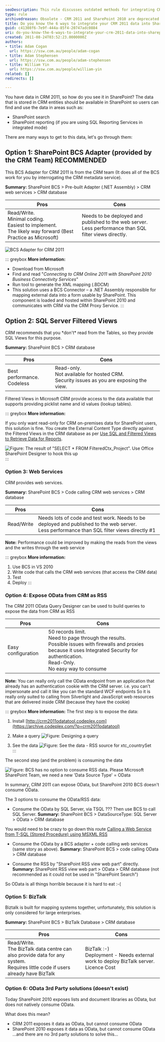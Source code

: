 ```yaml
---
seoDescription: This rule discusses outdated methods for integrating CRM 2011 data into SharePoint 2010, which are no longer relevant due to deprecated technologies and modern alternatives.
type: rule
archivedreason: Obsolete - CRM 2011 and SharePoint 2010 are deprecated technologies. See https://www.ssw.com.au/rules/rules-to-better-sharepoint/
title: Do you know the 6 ways to integrate your CRM 2011 data into SharePoint 2010?
guid: c41308f6-7e9f-444a-85f4-20747adc0884
uri: do-you-know-the-6-ways-to-integrate-your-crm-2011-data-into-sharepoint-2010
created: 2011-08-24T03:52:23.0000000Z
authors:
- title: Adam Cogan
  url: https://ssw.com.au/people/adam-cogan
- title: Adam Stephensen
  url: https://ssw.com.au/people/adam-stephensen
- title: William Yin
  url: https://ssw.com.au/people/william-yin
related: []
redirects: []

---
```


You have data in CRM 2011, so how do you see it in SharePoint? The data that is stored in CRM entities should be available in SharePoint so users can find and use the data in areas such as:

* SharePoint search
* SharePoint reporting (if you are using SQL Reporting Services in integrated mode)

There are many ways to get to this data, let's go through them:

<!--endintro-->

## Option 1: SharePoint BCS Adapter (provided by the CRM Team) RECOMMENDED

This BCS Adapter for CRM 2011 is from the CRM team (It does all of the BCS work for you by interrogating the CRM metadata service).

**Summary:** SharePoint BCS &gt; Pre-built Adapter (.NET Assembly) &gt; CRM web services &gt; CRM database

| Pros | Cons |
| --- | --- |
| Read/Write. <br>Minimal coding. <br>Easiest to implement. <br>The likely way forward (Best Practice as Microsoft) | Needs to be deployed and published to the web server. <br> Less performance than SQL filter views directly. |

![BCS Adapter for CRM 2011](figure5.jpg)  

::: greybox
**More information:**

* Download from Microsoft
* Find and read "*Connecting to CRM Online 2011 with SharePoint 2010 Business Connectivity Services*"
* Run tool to generate the XML mapping (.BDCM)
* This solution uses a BCS Connector – a .NET Assembly responsible for mapping external data into a form usable by SharePoint. This component is loaded and hosted within SharePoint 2010 and communicates with CRM via the CRM Proxy Service.
:::

## Option 2: SQL Server Filtered Views

CRM recommends that you \*don't\* read from the Tables, so they provide SQL Views for this purpose.

**Summary:** SharePoint BCS &gt; CRM database

| Pros | Cons |
| --- | --- |
| Best performance. <br>Codeless | Read-only.<br> Not available for hosted CRM. <br>Security issues as you are exposing the view. |

Filtered Views in Microsoft CRM provide access to the data available that supports providing picklist name and id values (lookup tables).

::: greybox
**More information:**

If you only want read-only for CRM on-premises data for SharePoint users, this solution is fine. You create the External Content Type directly against the Filtered Views in the CRM database as per [Use SQL and Filtered Views to Retrieve Data for Reports](https://docs.microsoft.com/en-us/previous-versions/dynamicscrm-2013/crm.6/gg328467(v=crm.6)?WT.mc_id=DX-MVP-33518&redirectedfrom=MSDN).

![Figure: The result of "SELECT * FROM FilteredCtx_Project". Use Office SharePoint Designer to hook this up](figure1.jpg)  
:::

### Option 3: Web Services

CRM provides web services.

**Summary:** SharePoint BCS &gt; Code calling CRM web services &gt; CRM database

| Pros | Cons |
| --- | --- |
| Read/Write | Needs lots of code and test work. Needs to be deployed and published to the web server.<br> Less performance than SQL filter views directly #1 |

**Note:** Performance could be improved by making the reads from the views and the writes through the web service

::: greybox
**More information:**

1. Use BCS in VS 2010
2. Write code that calls the CRM web services (that access the CRM data)
3. Test
4. Deploy
:::

### Option 4: Expose OData from CRM as RSS

The CRM 2011 OData Query Designer can be used to build queries to expose the data from CRM as RSS

| Pros | Cons |
| --- | --- |
| Easy configuration | 50 records limit.<br> Need to page through the results.<br> Possible issues with firewalls and proxies because it uses Integrated Security for authentication.<br> Read-Only.<br> No easy way to consume |

**Note:** You can really only call the OData endpoint from an application that already has an authentication cookie with the CRM server.
i.e. you can't impersonate and call it like you can the standard WCF endpoints
So it is really only suited to calling from Silverlight and JavaScript web resources that are delivered inside CRM (because they have the cookie)

::: greybox
**More information:**
The first step is to expose the data:

1. Install [http://crm2011odatatool.codeplex.com](https://archive.codeplex.com/?p=crm2011odatatool)
2. Make a query
![Figure: Designing a query](figure2.jpg)  

3. See the data
![Figure: See the data - RSS source for xtc_countrySet](figure3.jpg)  
:::

The second step (and the problem) is consuming the data

![Figure: BCS has no option to consume RSS data. Please Microsoft SharePoint Team, we need a new 'Data Source Type' = OData](figure4.jpg)  

In summary, CRM 2011 can expose OData, but SharePoint 2010 BCS doesn't consume OData.

The 3 options to consume the OData/RSS data:

* Consume the OData by SQL Server, via TSQL ??? Then use BCS to call SQL Server.
  **Summary:** SharePoint BCS &gt; DataSourceType: SQL Server &gt; OData &gt; CRM database

You would need to be crazy to go down this route [Calling a Web Service from T-SQL (Stored Procedure) using MSXML RSS](https://lejin2000.wordpress.com/2016/11/21/call-a-webservice-from-tsql-stored-procedure-using-msxml-by-vishal)

* Consume the OData by a BCS adapter + code calling web services (same story as above).
  **Summary:** SharePoint BCS &gt; code calling OData &gt; CRM database
  
* Consume the RSS by "SharePoint RSS view web part" directly.
  **Summary:** SharePoint RSS view web part &gt; OData &gt; CRM database
  (not recommended as it could not be used in "SharePoint Search")

So OData is all things horrible because it is hard to eat :-(

### Option 5: BizTalk

Biztalk is built for mapping systems together, unfortunately, this solution is only considered for large enterprises.

**Summary:** SharePoint BCS &gt; BizTalk Database &gt; CRM database

| Pros | Cons |
| --- | --- |
| Read/Write. <br> The BizTalk data centre can also provide data for any system. <br> Requires little code if users already have BizTalk | BizTalk :-) <br> Deployment - Needs external work to deploy BizTalk server. <br> Licence Cost |

### Option 6: OData 3rd Party solutions (doesn't exist)

Today SharePoint 2010 exposes lists and document libraries as OData, but does not natively consume OData.

What does this mean?

* CRM 2011 exposes it data as OData, but cannot consume OData
* SharePoint 2010 exposes it data as OData, but cannot consume OData
   ...and there are no 3rd party solutions to solve this...
